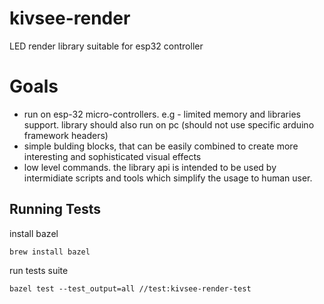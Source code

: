 # kivsee-render

LED render library suitable for esp32 controller

# Goals

- run on esp-32 micro-controllers. e.g - limited memory and libraries support. library should also run on pc (should not use specific arduino framework headers)
- simple bulding blocks, that can be easily combined to create more interesting and sophisticated visual effects
- low level commands. the library api is intended to be used by intermidiate scripts and tools which simplify the usage to human user.

## Running Tests

install bazel

```shell
brew install bazel
```

run tests suite

```shell
bazel test --test_output=all //test:kivsee-render-test
```

